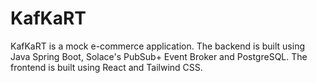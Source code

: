 # KafKaRT

KafKaRT is a mock e-commerce application. The backend is built using Java Spring Boot, Solace's PubSub+ Event Broker and PostgreSQL. The frontend is built using React and Tailwind CSS.
